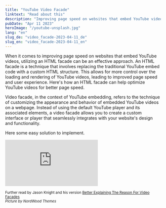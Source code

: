 ```yaml
---
title: "YouTube Video Facade"
linktext: "Read about this"
description: "Improving page speed on websites that embed YouTube videos"
pubDate: "Apr 11 2023"
heroImage: "/youtube-unsplash.jpg"
lang: "en"
slug_de: "video_facade-2023-04-11_de"
slug_en: "video_facade-2023-04-11_en"
---
```


When it comes to improving page speed on websites that embed YouTube videos, utilizing an HTML facade can be an effective approach. An HTML facade is a technique that involves replacing the traditional YouTube embed code with a custom HTML structure. This allows for more control over the loading and rendering of YouTube videos, leading to improved page speed and user experience. Here's how an HTML facade can help optimize YouTube videos for better page speed.

Video facade, in the context of YouTube embedding, refers to the technique of customizing the appearance and behavior of embedded YouTube videos on a webpage. Instead of using the default YouTube player and its associated elements, a video facade allows you to create a custom interface or player that seamlessly integrates with your website's design and functionality.

Here some easy solution to implement.

<iframe class="w-full aspect-[4/3] lg:aspect-video" scrolling="no" title="Dialog controlled out animation" src="https://codepen.io/tutsplus/embed/RRVRMo?default-tab=html%2Cresult&editable=true&theme-id=light" frameborder="no" loading="lazy" allowtransparency="true" allowfullscreen="true">
    See the Pen <a href="https://codepen.io/tutsplus/pen/RRVRMo">
  How to “Lazy Load” Embedded YouTube Videos</a> by Envato Tuts+ (<a href="https://codepen.io/tutsplus">@tutsplus</a>) on <a href="https://codepen.io">CodePen</a>.
</iframe>


<small>Further read by Jason Knight and his version [Better Explaining The Reason For Video Facades](https://medium.com/codex/better-explaining-the-reason-for-video-facades-f774d9795c03)</small><br />
<small><i>Picture by NordWood Themes</i></small>